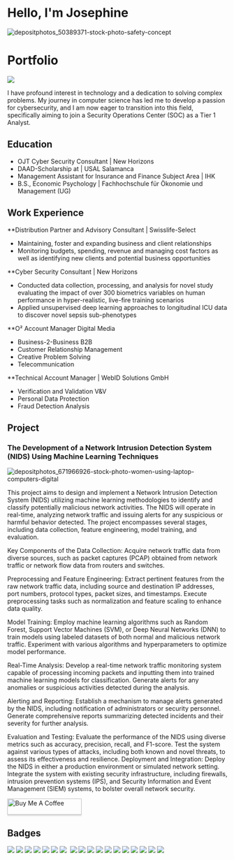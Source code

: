 # Hello, I'm Josephine

![depositphotos_50389371-stock-photo-safety-concept](https://github.com/JosephineHalbach/JosephineHalbach/assets/168281515/4b5a1984-ef46-4a76-804d-bb886fd8efd0)
# Portfolio
![](https://komarev.com/ghpvc/?username=your-github-JosephineHalbach&style=flat-square)




I have profound interest in technology and a dedication to solving complex problems. My journey in computer science has led me to develop a passion for cybersecurity, and I am now eager to transition into this field, specifically aiming to join a Security Operations Center (SOC) as a Tier 1 Analyst.


## Education
					       		
- OJT Cyber Security Consultant	| New Horizons
- DAAD-Scholarship at | USAL Salamanca
- Management Assistant for Insurance and Finance Subject Area | IHK			        		
- B.S., Economic Psychology | Fachhochschule für Ökonomie und Management (UG)

## Work Experience


**Distribution Partner and Advisory Consultant | Swisslife-Select
- Maintaining, foster and expanding business and client relationships
- Monitoring budgets, spending, revenue and managing cost factors as well as identifying new clients and potential business opportunities

  
**Cyber Security Consultant | New Horizons
- Conducted data collection, processing, and analysis for novel study evaluating the impact of over 300 biometrics variables on human performance in hyper-realistic, live-fire training scenarios
- Applied unsupervised deep learning approaches to longitudinal ICU data to discover novel sepsis sub-phenotypes

**O² Account Manager Digital Media
- Business-2-Business B2B
- Customer Relationship Management
- Creative Problem Solving
- Telecommunication

**Technical Account Manager | WebID Solutions GmbH 
- Verification and Validation V&V
- Personal Data Protection
- Fraud Detection Analysis
  

## Project
###  The Development of a Network Intrusion Detection System (NIDS) Using Machine Learning Techniques
![depositphotos_671966926-stock-photo-women-using-laptop-computers-digital](https://github.com/ShawhinT/example-portfolio/assets/168281515/2b584e58-d51f-4700-9c54-953bce54e4dd)

This project aims to design and implement a Network Intrusion Detection System (NIDS) utilizing machine learning methodologies to identify and classify potentially malicious network activities. The NIDS will operate in real-time, analyzing network traffic and issuing alerts for any suspicious or harmful behavior detected. The project encompasses several stages, including data collection, feature engineering, model training, and evaluation.

Key Components of the Data Collection:
Acquire network traffic data from diverse sources, such as packet captures (PCAP) obtained from network traffic or network flow data from routers and switches.

Preprocessing and Feature Engineering:
Extract pertinent features from the raw network traffic data, including source and destination IP addresses, port numbers, protocol types, packet sizes, and timestamps.
Execute preprocessing tasks such as normalization and feature scaling to enhance data quality.

Model Training:
Employ machine learning algorithms such as Random Forest, Support Vector Machines (SVM), or Deep Neural Networks (DNN) to train models using labeled datasets of both normal and malicious network traffic.
Experiment with various algorithms and hyperparameters to optimize model performance.

Real-Time Analysis:
Develop a real-time network traffic monitoring system capable of processing incoming packets and inputting them into trained machine learning models for classification.
Generate alerts for any anomalies or suspicious activities detected during the analysis.

Alerting and Reporting:
Establish a mechanism to manage alerts generated by the NIDS, including notification of administrators or security personnel.
Generate comprehensive reports summarizing detected incidents and their severity for further analysis.

Evaluation and Testing:
Evaluate the performance of the NIDS using diverse metrics such as accuracy, precision, recall, and F1-score.
Test the system against various types of attacks, including both known and novel threats, to assess its effectiveness and resilience.
Deployment and Integration:
Deploy the NIDS in either a production environment or simulated network setting.
Integrate the system with existing security infrastructure, including firewalls, intrusion prevention systems (IPS), and Security Information and Event Management (SIEM) systems, to bolster overall network security.

<a href="https://www.buymeacoffee.com/JosephineHalbach" target="_blank"><img src="https://www.buymeacoffee.com/assets/img/custom_images/orange_img.png" alt="Buy Me A Coffee" style="height: 37px !important;width: 170px !important;box-shadow: 0px 3px 2px 0px rgba(190, 190, 190, 0.5) !important;-webkit-box-shadow: 0px 3px 2px 0px rgba(190, 190, 190, 0.5) !important;" ></a>

## Badges


<div>
<img src="https://img.shields.io/badge/EXIN_Scrum_Master-0091EA?style=for-the-badge&logo=EXIN&logoColor=white)](https://www.exin.com/certifications/scrum-master)" />
<img src="https://img.shields.io/badge/EXIN_Product_Owner-0091EA?style=for-the-badge&logo=EXIN&logoColor=white)](https://www.exin.com/certifications/product-owner)" />
<img src="https://img.shields.io/badge/-Security%2B-FF0000?&style=for-the-badge&logo=CompTIA&logoColor=white" />
<img src="https://img.shields.io/badge/CISSP-0052CC?style=for-the-badge&logo=ISC2&logoColor=white)"/>
<img src="https://img.shields.io/badge/-A%2B-4D4D4D?&style=for-the-badge&logo=CompTIA&logoColor=white" />
<img src="https://img.shields.io/badge/Microsoft_Azure_Security_Technologies-0078D4?style=for-the-badge&logo=microsoft-azure&logoColor=white)](https://learn.microsoft.com/en-us/certifications/azure-security-technologies)" />



<img src="https://img.shields.io/badge/PRINCE2-0091EA?style=for-the-badge&logo=PRINCE2&logoColor=white)](https://www.axelos.com/certifications/prince2))"/>
<img scr="https://img.shields.io/badge/CISA-0A0A0A?style=for-the-badge&logo=cisa&logoColor=white)](https://www.isaca.org/credentialing/cisa)"/>
    <img src="https://img.shields.io/badge/Amazon_S3-569A31?style=for-the-badge&logo=amazon-s3&logoColor=white"/>
    <img src="https://img.shields.io/badge/-Splunk-000000?&style=for-the-badge&logo=Splunk&logoColor=white" />
    <img src="https://img.shields.io/badge/AZ-900-0078D4?style=for-the-badge&logo=microsoft-azure&logoColor=white)](https://learn.microsoft.com/en-us/certifications/exam-az-900)"/>
     <img src="https://img.shields.io/badge/-Microsoft_Sentinel-0078D4?&style=for-the-badge&logo=Microsoft&logoColor=white" />
    <img src="https://img.shields.io/badge/CISA-0A0A0A?style=for-the-badge&logo=cisa&logoColor=white)](https://www.isaca.org/credentialing/cisa)"/>
    <img src="https://img.shields.io/badge/CISM-0A0A0A?style=for-the-badge&logo=cism&logoColor=white)](https://www.isaca.org/credentialing/cism)"/>
    <img src="https://img.shields.io/badge/-Elastic-005571?&style=for-the-badge&logo=Elastic&logoColor=white" />
    <img src="https://img.shields.io/badge/-Wireshark-1679A7?&style=for-the-badge&logo=Wireshark&logoColor=white" />
    <img src="https://img.shields.io/badge/-Suricata-EF3B2D?&style=for-the-badge&logo=Suricata&logoColor=white" />
    <img src="https://img.shields.io/badge/-Zeek-777BB4?&style=for-the-badge&logo=Zeek&logoColor=white" />
    <img src="https://img.shields.io/badge/Kali_Linux-557C94?style=for-the-badge&logo=kali-linux&logoColor=white"/>
</div>


